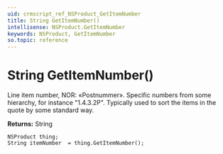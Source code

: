 ```yaml
---
uid: crmscript_ref_NSProduct_GetItemNumber
title: String GetItemNumber()
intellisense: NSProduct.GetItemNumber
keywords: NSProduct, GetItemNumber
so.topic: reference
---
```


# String GetItemNumber()

Line item number, NOR: «Postnummer». Specific numbers from some hierarchy, for instance "1.4.3.2P". Typically used to sort the items in the quote by some standard way.

**Returns:** String

```crmscript
NSProduct thing;
String itemNumber  = thing.GetItemNumber();
```

